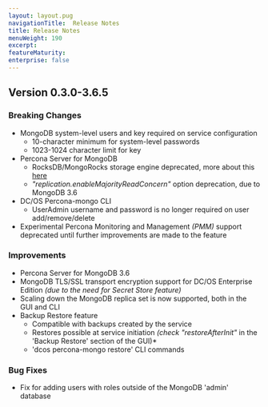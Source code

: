```yaml
---
layout: layout.pug
navigationTitle:  Release Notes
title: Release Notes
menuWeight: 190
excerpt:
featureMaturity:
enterprise: false
---
```


## Version 0.3.0-3.6.5

### Breaking Changes
- MongoDB system-level users and key required on service configuration
  - 10-character minimum for system-level passwords
  - 1023-1024 character limit for key
- Percona Server for MongoDB
  - RocksDB/MongoRocks storage engine deprecated, more about this [here](https://www.percona.com/blog/2018/05/10/why-weve-deprecated-mongorocks-in-percona-server-for-mongodb-3-6/)
  - *"replication.enableMajorityReadConcern"* option deprecation, due to MongoDB 3.6
- DC/OS Percona-mongo CLI
  - UserAdmin username and password is no longer required on user add/remove/delete
- Experimental Percona Monitoring and Management *(PMM)* support deprecated until further improvements are made to the feature

### Improvements
- Percona Server for MongoDB 3.6
- MongoDB TLS/SSL transport encryption support for DC/OS Enterprise Edition *(due to the need for Secret Store feature)*
- Scaling down the MongoDB replica set is now supported, both in the GUI and CLI
- Backup Restore feature
  - Compatible with backups created by the service
  - Restores possible at service initiation *(check "restoreAfterInit"* in the 'Backup Restore' section of the GUI)*
  - 'dcos percona-mongo restore' CLI commands

### Bug Fixes
- Fix for adding users with roles outside of the MongoDB 'admin' database
